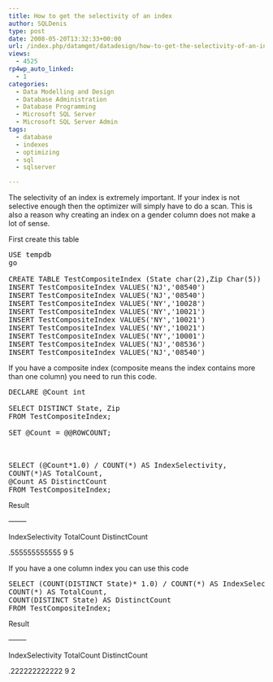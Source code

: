 ```yaml
---
title: How to get the selectivity of an index
author: SQLDenis
type: post
date: 2008-05-20T13:32:33+00:00
url: /index.php/datamgmt/datadesign/how-to-get-the-selectivity-of-an-index/
views:
  - 4525
rp4wp_auto_linked:
  - 1
categories:
  - Data Modelling and Design
  - Database Administration
  - Database Programming
  - Microsoft SQL Server
  - Microsoft SQL Server Admin
tags:
  - database
  - indexes
  - optimizing
  - sql
  - sqlserver

---
```

The selectivity of an index is extremely important. If your index is not selective enough then the optimizer will simply have to do a scan. This is also a reason why creating an index on a gender column does not make a lot of sense.

First create this table

<pre>USE tempdb
go

CREATE TABLE TestCompositeIndex (State char(2),Zip Char(5))
INSERT TestCompositeIndex VALUES('NJ','08540')
INSERT TestCompositeIndex VALUES('NJ','08540')
INSERT TestCompositeIndex VALUES('NY','10028')
INSERT TestCompositeIndex VALUES('NY','10021')
INSERT TestCompositeIndex VALUES('NY','10021')
INSERT TestCompositeIndex VALUES('NY','10021')
INSERT TestCompositeIndex VALUES('NY','10001')
INSERT TestCompositeIndex VALUES('NJ','08536')
INSERT TestCompositeIndex VALUES('NJ','08540')</pre>

If you have a composite index (composite means the index contains more than one column) you need to run this code.

<pre>DECLARE @Count int

SELECT DISTINCT State, Zip
FROM TestCompositeIndex;

SET @Count = @@ROWCOUNT;

 

SELECT (@Count*1.0) / COUNT(*) AS IndexSelectivity, 
COUNT(*)AS TotalCount,
@Count AS DistinctCount
FROM TestCompositeIndex;</pre>

Result
  
&#8212;&#8212;&#8211;
  
IndexSelectivity TotalCount DistinctCount
  
.555555555555 9 5

If you have a one column index you can use this code

<pre>SELECT (COUNT(DISTINCT State)* 1.0) / COUNT(*) AS IndexSelectivity,
COUNT(*) AS TotalCount,
COUNT(DISTINCT State) AS DistinctCount
FROM TestCompositeIndex;</pre>

Result
  
&#8212;&#8212;&#8211;
  
IndexSelectivity TotalCount DistinctCount
  
.222222222222 9 2